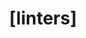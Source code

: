 ---
name: '[linters]'
about: Create an issue for linters.
title: "[linters]"
labels: 'Status: WIP, linters'
assignees: Jaguar0625, gimre-xymcity

---